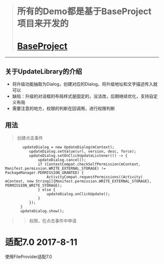 > # 所有的Demo都是基于BaseProject项目来开发的
> # [BaseProject](https://github.com/jianesrq0724/BaseProject)
---





## 关于UpdateLibrary的介绍
* 将升级功能抽取为Dialog，创建对应的Dialog，将升级地址和文字描述传入就可以
* 缺陷：升级的对话框的布局样式是固定的，没法改，后期继续优化，支持自定义布局
* 需要注意的地方，权限的判断在回调用，进行权限判断

## 用法
> 创建点击事件
>> 
            updateDialog = new UpdateDialog(mContext);
               updateDialog.setValue(url, version, desc, force);
               updateDialog.setOnClickUpdateListener(() -> {
                   updateDialog.cancel();
                   if (ContextCompat.checkSelfPermission(mContext, Manifest.permission.WRITE_EXTERNAL_STORAGE) != PackageManager.PERMISSION_GRANTED) {
                       ActivityCompat.requestPermissions((Activity) mContext, new String[]{Manifest.permission.WRITE_EXTERNAL_STORAGE}, PERMISSION_WRITE_STORAGE);
                   } else {
                       updateDialog.onClickUpdate();
                   }
               });
           }
           updateDialog.show();

>> 权限，在点击事件中申请


# 适配7.0  2017-8-11
使用FileProvider适配7.0




